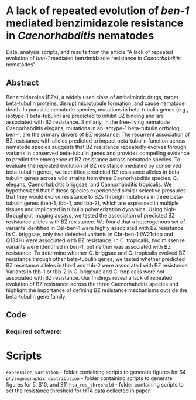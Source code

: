 # A lack of repeated evolution of *ben-1* mediated benzimidazole resistance in *Caenorhabditis* nematodes

Data, analysis scripts, and results from the article "A lack of repeated evolution of *ben-1* mediated benzimidazole resistance in *Caenorhabditis* nematodes"

## Abstract
Benzimidazoles (BZs), a widely used class of anthelmintic drugs, target beta-tubulin proteins, disrupt microtubule formation, and cause nematode death. In parasitic nematode species, mutations in beta-tubulin genes (e.g., isotype-1 beta-tubulin) are predicted to inhibit BZ binding and are associated with BZ resistance. Similarly, in the free-living nematode Caenorhabditis elegans, mutations in an isotype-1 beta-tubulin ortholog, ben-1, are the primary drivers of BZ resistance. The recurrent association of BZ resistance with alleles predicted to impact beta-tubulin function across nematode species suggests that BZ resistance repeatedly evolves through variants in conserved beta-tubulin genes and provides compelling evidence to predict the emergence of BZ resistance across nematode species. To evaluate the repeated evolution of BZ resistance mediated by conserved beta-tubulin genes, we identified predicted BZ resistance alleles in beta-tubulin genes across wild strains from three Caenorhabditis species: C. elegans, Caenorhabditis briggsae, and Caenorhabditis tropicalis. We hypothesized that if these species experienced similar selective pressures that they would evolve resistance to BZs through mutations in three beta-tubulin genes (ben-1, tbb-1, and tbb-2), which are expressed in multiple tissues and implicated in tubulin polymerization dynamics. Using high-throughput imaging assays, we tested the association of predicted BZ resistance alleles with BZ resistance. We found that a heterogenous set of variants identified in Cel-ben-1 were highly associated with BZ resistance. In C. briggsae, only two detected variants in Cbr-ben-1 (W21stop and Q134H) were associated with BZ resistance. In C. tropicalis, two missense variants were identified in ben-1, but neither was associated with BZ resistance. To determine whether C. briggsae and C. tropicalis evolved BZ resistance through other beta-tubulin genes, we tested whether predicted BZ resistance alleles in tbb-1 and tbb-2 were associated with BZ resistance. Variants in tbb-1 or tbb-2 in C. briggsae and C. tropicalis were not associated with BZ resistance. Our findings reveal a lack of repeated evolution of BZ resistance across the three Caenorhabditis species and highlight the importance of defining BZ resistance mechanisms outside the beta-tubulin gene family. 


## Code
### Required software: 


# Scripts
`expression_variation` - folder containing scripts to generate figures for S4
`phylogeographic_distribution` - folder containing scripts to generate figures for 5, S10, and S11
`hta_res_threshold` - folder containing scripts to set the resistance threshold for HTA data collected in paper. 
